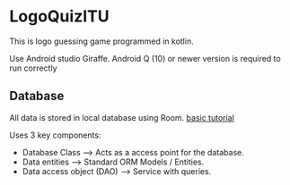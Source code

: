 # LogoQuizITU
This is logo guessing game programmed in kotlin.

Use Android studio Giraffe. Android Q (10) or newer version is required to run correctly 

## Database
All data is stored in local database using Room. 
<a href="https://developer.android.com/training/data-storage/room">basic tutorial</a>

Uses 3 key components:
* Database Class --> Acts as a access point for the database.
* Data entities --> Standard ORM Models / Entities.
* Data access object (DAO) --> Service with queries.


